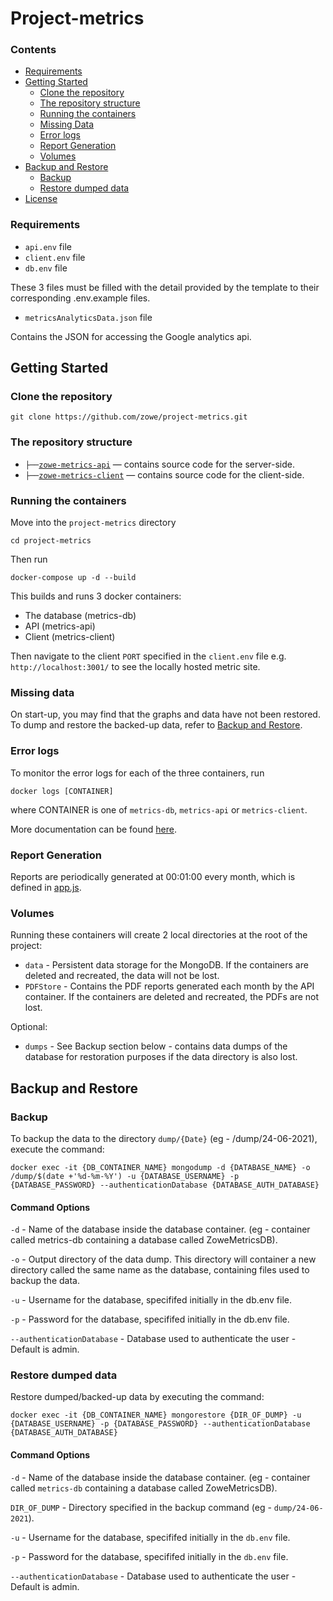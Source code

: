 # Project-metrics

### Contents
 - [Requirements](#requirements)
 - [Getting Started](#getting-started)
    - [Clone the repository](#clone-the-repository)
    - [The repository structure](#the-repository-struct)
    - [Running the containers](running-the-containers)
    - [Missing Data](#missing-data)
    - [Error logs](#error-logs)
    - [Report Generation](#report-generation)
    - [Volumes](#volumes)
 - [Backup and Restore](#backup-and-restore)
    - [Backup](#backup)
    - [Restore dumped data](#restore-dumped-data)
 - [License](LICENSE)

### Requirements
- `api.env` file
- `client.env` file
- `db.env` file

These 3 files must be filled with the detail provided by the template to their corresponding .env.example files.

- `metricsAnalyticsData.json` file

Contains the JSON for accessing the Google analytics api.

## Getting Started
### Clone the repository
```
git clone https://github.com/zowe/project-metrics.git
```
### The repository structure
- `├──`[`zowe-metrics-api`](./zowe-metrics-api) — contains source code for the server-side.<br>
  <!-- - `├──`[`eslint-plugin-zowe-explorer`](./packages/eslint-plugin-zowe-explorer) — includes necessary files to configure ESLint plug-in for Zowe Explorer
  - `├──`[`zowe-explorer-api`](./packages/zowe-e) -->
- `├──`[`zowe-metrics-client`](./zowe-metrics-client) — contains source code for the client-side.<br>


### Running the containers
Move into the `project-metrics` directory

```
cd project-metrics
```
Then run

```
docker-compose up -d --build
```
This builds and runs 3 docker containers:
- The database (metrics-db)
- API (metrics-api)
- Client (metrics-client)

Then navigate to the client `PORT` specified in the `client.env` file e.g. `http://localhost:3001/` to see the locally hosted metric site.

### Missing data
On start-up, you may find that the graphs and data have not been restored. To dump and restore the backed-up data, refer to [Backup and Restore](#Backup-and-Restore).

### Error logs
To monitor the error logs for each of the three containers, run

```
docker logs [CONTAINER]
```
where CONTAINER is one of `metrics-db`, `metrics-api` or `metrics-client`.

More documentation can be found [here](https://docs.docker.com/engine/reference/commandline/logs/).

### Report Generation
Reports are periodically generated at 00:01:00 every month, which is defined in [app.js](./zowe-metrics-api/app.js).

### Volumes
Running these containers will create 2 local directories at the root of the project:

- `data` - Persistent data storage for the MongoDB. If the containers are deleted and recreated, the data will not be lost.
- `PDFStore` - Contains the PDF reports generated each month by the API container. If the containers are deleted and recreated, the PDFs are not lost.

Optional:

- `dumps` - See Backup section below - contains data dumps of the database for restoration purposes if the data directory is also lost.

## Backup and Restore
### Backup
To backup the data to the directory `dump/{Date}` (eg - /dump/24-06-2021), execute the command:


```
docker exec -it {DB_CONTAINER_NAME} mongodump -d {DATABASE_NAME} -o /dump/$(date +'%d-%m-%Y') -u {DATABASE_USERNAME} -p {DATABASE_PASSWORD} --authenticationDatabase {DATABASE_AUTH_DATABASE}
```

#### Command Options
`-d` - Name of the database inside the database container. (eg - container called metrics-db containing a database called ZoweMetricsDB).

`-o` - Output directory of the data dump. This directory will container a new directory called the same name as the database, containing files used to backup the data.

`-u` - Username for the database, specififed initially in the db.env file.

`-p` - Password for the database, specififed initially in the db.env file.

`--authenticationDatabase` - Database used to authenticate the user - Default is admin.

### Restore dumped data
Restore dumped/backed-up data by executing the command:

```
docker exec -it {DB_CONTAINER_NAME} mongorestore {DIR_OF_DUMP} -u {DATABASE_USERNAME} -p {DATABASE_PASSWORD} --authenticationDatabase {DATABASE_AUTH_DATABASE}
```

#### Command Options
`-d` - Name of the database inside the database container. (eg - container called `metrics-db` containing a database called ZoweMetricsDB).

`DIR_OF_DUMP` - Directory specified in the backup command (eg - `dump/24-06-2021`).

`-u` - Username for the database, specififed initially in the `db.env` file.

`-p` - Password for the database, specififed initially in the `db.env` file.

`--authenticationDatabase` - Database used to authenticate the user - Default is admin.